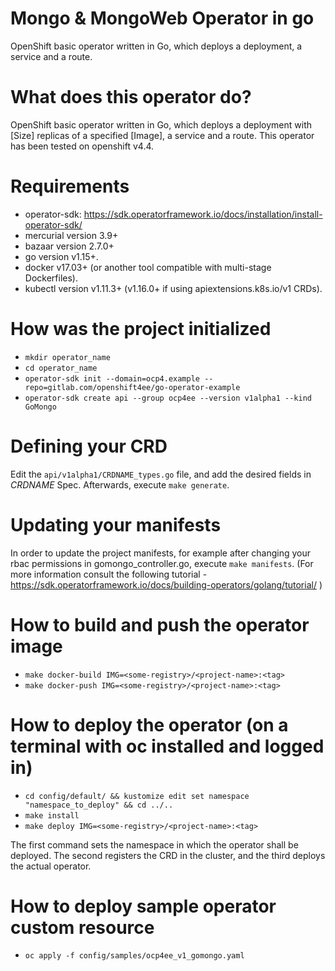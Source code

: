 # Mongo & MongoWeb Operator in go
OpenShift basic operator written in Go, which deploys a deployment, a service and a route.

# What does this operator do?
OpenShift basic operator written in Go, which deploys a deployment with [Size] replicas of a specified [Image], a service and a route. 
This operator has been tested on openshift v4.4.

# Requirements
- operator-sdk: https://sdk.operatorframework.io/docs/installation/install-operator-sdk/
- mercurial version 3.9+
- bazaar version 2.7.0+
- go version v1.15+.
- docker v17.03+ (or another tool compatible with multi-stage Dockerfiles).
- kubectl version v1.11.3+ (v1.16.0+ if using apiextensions.k8s.io/v1 CRDs).

# How was the project initialized
- `mkdir operator_name`
- `cd operator_name`
- `operator-sdk init --domain=ocp4.example --repo=gitlab.com/openshift4ee/go-operator-example` 
- `operator-sdk create api --group ocp4ee --version v1alpha1 --kind GoMongo`

# Defining your CRD
Edit the `api/v1alpha1/CRDNAME_types.go` file, and add the desired fields in _CRDNAME_ Spec. Afterwards, execute `make generate`.

# Updating your manifests
In order to update the project manifests, for example after changing your rbac permissions in gomongo_controller.go, execute `make manifests`.
(For more information consult the following tutorial - https://sdk.operatorframework.io/docs/building-operators/golang/tutorial/ )

# How to build and push the operator image
- `make docker-build IMG=<some-registry>/<project-name>:<tag>`
- `make docker-push IMG=<some-registry>/<project-name>:<tag>`

# How to deploy the operator (on a terminal with oc installed and logged in)
- `cd config/default/ && kustomize edit set namespace "namespace_to_deploy" && cd ../..`
- `make install`
- `make deploy IMG=<some-registry>/<project-name>:<tag>`

The first command sets the namespace in which the operator shall be deployed. The second registers the CRD in the cluster, and the third deploys the actual operator.

# How to deploy sample operator custom resource
- `oc apply -f config/samples/ocp4ee_v1_gomongo.yaml`


